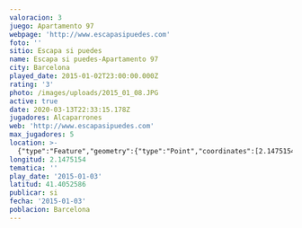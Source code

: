 ```yaml
---
valoracion: 3
juego: Apartamento 97
webpage: 'http://www.escapasipuedes.com'
foto: ''
sitio: Escapa si puedes
name: Escapa si puedes-Apartamento 97
city: Barcelona
played_date: 2015-01-02T23:00:00.000Z
rating: '3'
photo: /images/uploads/2015_01_08.JPG
active: true
date: 2020-03-13T22:33:15.178Z
jugadores: Alcaparrones
web: 'http://www.escapasipuedes.com'
max_jugadores: 5
location: >-
  {"type":"Feature","geometry":{"type":"Point","coordinates":[2.1475154,41.4052586]}}
longitud: 2.1475154
tematica: ''
play_date: '2015-01-03'
latitud: 41.4052586
publicar: si
fecha: '2015-01-03'
poblacion: Barcelona
---
```

